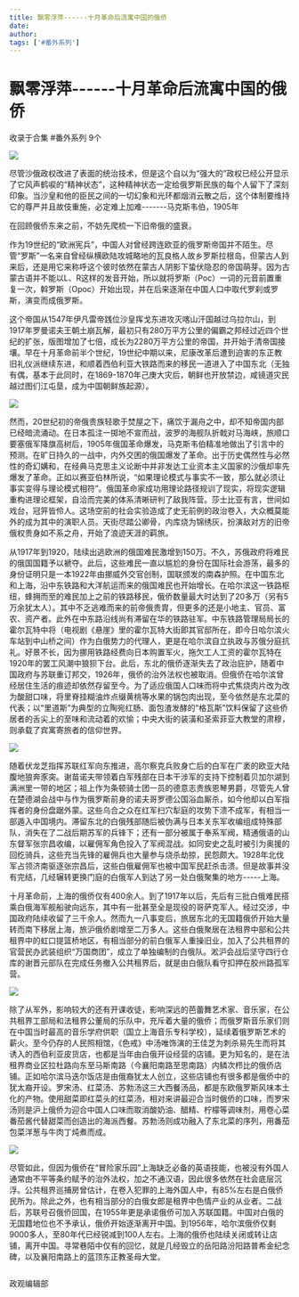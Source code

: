 ```yaml
---
title: 飘零浮萍------十月革命后流寓中国的俄侨
date: 
author: 
tags: ['#番外系列']
---
```

# 飘零浮萍------十月革命后流寓中国的俄侨


收录于合集 #番外系列 9个

<img src='/images/623/2.png' width='auto' />

尽管沙俄政权改进了表面的统治技术，但是这个自以为“强大的”政权已经公开显示了它风声鹤唳的“精神状态”，这种精神状态一定给俄罗斯民族的每个人留下了深刻印象。当沙皇和他的臣民之间的一切幻象和光环都烟消云散之后，这个体制要维持它的尊严并且故伎重施，必定难上加难\-------马克斯韦伯，1905年

在回顾俄侨东来之前，不妨先爬梳一下旧帝俄的盛衰。

作为19世纪的“欧洲宪兵”，中国人对曾经跨连欧亚的俄罗斯帝国并不陌生。尽管“罗斯”一名来自曾经纵横欧陆攻城略地的瓦良格人故乡罗斯拉根岛，但蒙古人到来后，还是用它来称呼这个彼时依然在蒙古人阴影下蛰伏隐忍的帝国萌芽。因为古蒙古语并不能以L、R这样的发音开始，所以就将罗斯（Poc）一词的元音前置重复一次，斡罗斯（Opoc）开始出现，并在后来逐渐在中国人口中取代罗刹或罗斯，演变而成俄罗斯。

这个帝国从1547年伊凡雷帝践位沙皇挥戈东进攻灭喀山汗国越过乌拉尔山，到1917年罗曼诺夫王朝土崩瓦解，最初只有280万平方公里的偏霸之邦经过近四个世纪的扩张，版图增加了七倍，成长为2280万平方公里的帝国，并开始于清帝国接壤。早在十月革命前半个世纪，19世纪中期以来，尼康改革后遭到迫害的东正教旧礼仪派继续东进，和顺着西伯利亚大铁路而来的移民一道进入了中国东北（无独有偶，基本于此同时，在1869-1870年己庚大灾后，朝鲜也开放禁边，咸镜道灾民越过图们江屯垦，成为中国朝鲜族起源）。

![](/images/623/3.jpeg)

然而，20世纪初的帝俄贵族轻歌于焚屋之下，痛饮于漏舟之中，却不知帝国内部已经暗流涌动。在日本孤注一掷地不宣而战，波罗的海舰队折戟对马海峡，旅顺口要塞俄军降旗高树后，1905年俄国革命爆发，马克斯韦伯精准地做出了引言中的预测。在旷日持久的一战中，内外交困的俄国爆发了革命。出于历史偶然性与必然性的奇幻媾和，在经典马克思主义论断中并非发达工业资本主义国家的沙俄却率先爆发了革命。正如以赛亚伯林所说，“如果理论模式与事实不一致，那么就必须让事实变得与理论模式相符”。俄国革命家成功用理论路径规训了现实，将现实逻辑重构进理论框架，自洽而完美的体系清晰研判了敌我阵营。莎士比亚有言，世间如戏台，冠笄皆伶人。这场空前的社会实验造成了史无前例的政治卷入，大众概莫能外的成为其中的演职人员。天街尽踏公卿骨，内库烧为锦绣灰，扮演敌对方的旧帝俄权贵身如不系之舟，开始了浪迹天涯的羁旅。

从1917年到1920，陆续出逃欧洲的俄国难民激增到150万。不久，苏俄政府将难民的俄国国籍予以褫夺。此后，这些难民一直以尴尬的身份在国际社会游荡，最多的身份证明只是一本1922年由挪威外交官创制，国联颁发的南森护照。在中国东北和上海，沿中东铁路和大洋航运而来的俄国难民也开始增长。在哈尔滨这一铁路枢纽，蜂拥而至的难民加上之前的铁路移民，俄侨数量最大时达到了20多万（另有5万余犹太人）。其中不乏逃难而来的前帝俄贵胄，但更多的还是小地主、官员、富农、资产者。此外在中东路沿线尚有滞留在华的铁路驻军。中东铁路管理局局长的霍尔瓦特中将（电视剧《悬崖》里的霍尔瓦特大街即其官邸所在，即今日哈尔滨火车站到中山桥之间）作为白俄势力的代理人，更是在哈尔滨自立执政与苏俄分庭抗礼。好景不长，因为挪用铁路经费向日本购置军火，拖欠工人工资的霍尔瓦特在1920年的罢工风潮中狼狈下台。此后，东北的俄侨逐渐失去了政治庇护，随着中国政府与苏联重订邦交，1926年，俄侨的治外法权也被取消。但俄侨在哈尔滨曾经居住生活的痕迹却依然存留至今。为了适应俄国人口味而将中式焦烧肉片改为改为酸甜口味，将里脊挂糊油炸点缀黄桃等水果的锅包肉出现，至今依然是东北菜的代表；以“里道斯”为典型的立陶宛红肠、面包渣发酵的“格瓦斯”饮料保留了这些侨居者的舌尖上的至味和流动着的欢愉；中央大街的装潢和圣索菲亚大教堂的肃穆，则承载了宾寓寄旅者的信仰世界。

![](/images/623/4.jpeg)

随着伏龙芝指挥苏联红军向东推进，高尔察克兵败身亡后的白军在广袤的欧亚大陆腹地狼奔豕突。谢苗诺夫带领着白军残部在日本干涉军的支持下控制着贝加尔湖到满洲里一带的地区；祖上作为条顿骑士团一员的德意志贵族恩琴男爵，尽管先人曾在楚德湖会战中与作为俄罗斯前身的诺夫哥罗德公国浴血厮杀，如今他却以白军指挥者的身份盘踞外蒙。这些乌合之众在红军扫穴犁庭的攻势下溃不成军，有相当一部遁入中国境内。滞留东北的白俄残部随后被伪满与日本关东军收编组成特殊部队，消失在了二战后期苏军的兵锋下；还有一部分被属于奉系军阀，精通俄语的山东督军张宗昌收编，以雇佣军角色投入了军阀混战。如同安史之乱时被引为奥援的回纥骑兵，这些充当先锋的雇佣兵也大量参与烧杀劫掠，民怨颇大。1928年北伐军占领济南驱逐张宗昌后，这些白俄雇佣军也被中国军民赶杀击溃。但是故事并没有完结，几经辗转更换门庭的白俄军人到达了另一处白俄聚集的地方\-----上海。

  

十月革命前，上海的俄侨仅有400余人。到了1917年以后，先后有三批白俄难民搭乘白俄海军舰船驶向远东，其中有一批甚至全是现役的哥萨克军人。经过交涉，中国政府陆续收留了三千余人。然而九一八事变后，旅居东北的无国籍俄侨开始大量转而南下移居上海，旅沪俄侨剧增至二万多人。这些白俄聚居在法租界中部和公共租界中的虹口提篮桥地区，有相当部分的前白俄军人重操旧业，加入了公共租界的官营民办武装组织“万国商团”，成立了单独编制的白俄队。淞沪会战后坚守四行仓库的谢晋元部队在完成任务撤入公共租界后，就是由白俄队看守扣押在胶州路孤军营。

![](/images/623/5.jpeg)

除了从军外，影响较大的还有开课收徒，影响深远的芭蕾舞艺术家、音乐家，在公共租界工部局和法租界公董局的乐队中，充斥着大量的俄侨；而俄罗斯音乐家们则在中国当时最高的音乐学府供职（国立上海音乐专科学校），延续着俄罗斯艺术的薪火。至今仍存的人民照相馆，《色戒》中汤唯饰演的王佳芝为刺杀易先生而将其诱入的西伯利亚皮货店，也都是当年由白俄开设经营的店铺。更为知名的，是在法租界商业区拉杜路向东至马斯南路（今襄阳南路至思南路）内鳞次栉比的俄侨店铺。正如哈尔滨马迭尔饭店是由俄裔犹太人创立，这些店铺也有很多都是俄侨中的犹太裔开设。罗宋汤、红菜汤、苏勃汤这三大西餐汤品，都是东欧俄罗斯风味本土化的产物。使用甜菜即红菜头的红菜汤，相对来讲最迎合当时俄侨的口味，而罗宋汤则是沪上俄侨为迎合中国人口味而取消酸奶油、醋精、柠檬等调味剂，用卷心菜番茄酱代替甜菜而创造出的海派西餐。苏勃汤则成功融入了东北菜的序列，用番茄包菜洋葱与牛肉丁炖煮而成。

![](/images/623/6.jpeg)

尽管如此，但因为俄侨在“冒险家乐园”上海缺乏必备的英语技能，也被没有外国人通常由不平等条约赋予的治外法权，加之不通汉语，因此很多依然在社会底层沉浮。公共租界巡捕房曾估计，在卷入犯罪的上海外国人中，有85%左右是白俄侨民所为。除此之外，也有相当部分的白俄女郎是租界中色情产业的从业者。二战后，苏联号召俄侨回国，在1955年更是承诺俄侨可加入苏联国籍。中国对白俄的无国籍地位也不予承认，俄侨开始逐渐离开中国。到1956年，哈尔滨俄侨仅剩9000多人，至80年代已经锐减到100人左右。上海的俄侨也陆续关闭或转让店铺，离开中国。寻常巷陌中仅有的回忆，就是几经毁立的岳阳路汾阳路普希金纪念碑，以及襄阳南路上的蓝顶东正教圣母大堂。

  

![]()

政观编辑部

